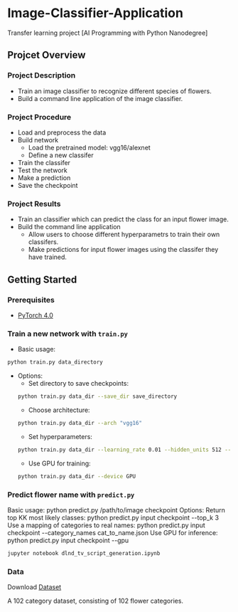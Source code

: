 # Image-Classifier-Application
Transfer learning project [AI Programming with Python Nanodegree]

## Projcet Overview
### Project Description
- Train an image classifier to recognize different species of flowers.
- Build a command line application of the image classifier.

### Project Procedure
- Load and preprocess the data
- Build network
  - Load the pretrained model: vgg16/alexnet
  - Define a new classifer
- Train the classifer
- Test the network
- Make a prediction
- Save the checkpoint

### Project Results
- Train an classifier which can predict the class for an input flower image.
- Build the command line application
  - Allow users to choose different hyperparametrs to train their own classifers. 
  - Make predictions for input flower images using the classifer they have trained.

## Getting Started
### Prerequisites
- [PyTorch 4.0](https://pytorch.org/get-started/locally/)

### Train a new network with `train.py`

- Basic usage: 
```bash
python train.py data_directory
```
- Options:
  - Set directory to save checkpoints: 
  ```bash
  python train.py data_dir --save_dir save_directory
  ```
  - Choose architecture:
  ```bash
  python train.py data_dir --arch "vgg16"
  ```
    - Set hyperparameters: 
  ```bash
  python train.py data_dir --learning_rate 0.01 --hidden_units 512 --epochs 20
  ```
    - Use GPU for training: 
  ```bash
  python train.py data_dir --device GPU
  ```

### Predict flower name with `predict.py`
Basic usage: python predict.py /path/to/image checkpoint
Options:
Return top KK most likely classes: python predict.py input checkpoint --top_k 3
Use a mapping of categories to real names: python predict.py input checkpoint --category_names cat_to_name.json
Use GPU for inference: python predict.py input checkpoint --gpu

```bash
jupyter notebook dlnd_tv_script_generation.ipynb
```

### Data
Download [Dataset](http://www.robots.ox.ac.uk/~vgg/data/flowers/102/index.html) 

A 102 category dataset, consisting of 102 flower categories.
